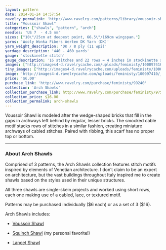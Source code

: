 ```yaml
---
layout: pattern
date: 2014-01-24 14:57:54
ravelry_permalink: 'http://www.ravelry.com/patterns/library/voussoir-shawl'
title: "Voussoir Shawl"
categories: ["shawls", "pattern", "arch"]
needles: 'US 7  - 4.5 mm'
sizes: ["10\"/25cm at deepest point, 66.5\"/169cm wingspan."]
yarns: 'Wooly Wonka Fibers Aerten DK Yarn (DK)'
yarn_weight_description: 'DK / 8 ply (11 wpi)'
yardage_description: '440 - 460 yards'
gauge: 'stockinette stitch'
gauge_description: '16 stitches and 22 rows = 4 inches in stockinette stitch'
images: ["http://images4-d.ravelrycache.com/uploads/feministy/100097410/_D7C5554_medium.jpg", "http://images4.ravelrycache.com/uploads/feministy/100097368/_D7C2182_medium.jpg", "http://images4-d.ravelrycache.com/uploads/feministy/100097443/_D7C5556_medium.jpg", "http://images4-b.ravelrycache.com/uploads/feministy/100097505/_D7C5567_medium.jpg"]
tiny_images: ["http://images4-d.ravelrycache.com/uploads/feministy/100097410/_D7C5554_square.jpg", "http://images4-b.ravelrycache.com/uploads/feministy/100097368/_D7C2182_square.jpg", "http://images4-d.ravelrycache.com/uploads/feministy/100097443/_D7C5556_square.jpg", "http://images4.ravelrycache.com/uploads/feministy/100097505/_D7C5567_square.jpg"]
image: 'http://images4-d.ravelrycache.com/uploads/feministy/100097410/_D7C5554_square.jpg'
price: '$6.00'
purchase_link: 'http://www.ravelry.com/purchase/feministy/99240'
collection: 'Arch Shawls'
collection_purchase_link: http://www.ravelry.com/purchase/feministy/97506 
collection_price: $16.00 
collection_permalink: arch-shawls 
---
```

<p>Voussoir Shawl is modeled after the wedge-shaped bricks that fill in the gaps in archways left behind by regular, lesser bricks. The smocked cable motif stacks rows of stitches in a similar fashion, creating miniature archways of cabled stitches. Paired with ribbing, this scarf has no proper top or bottom.</p>
<hr />
<h3 id='about_arch_shawls'>About Arch Shawls</h3>

<p>Comprised of 3 patterns, the Arch Shawls collection features stitch motifs inspired by elements of Venetian architecture. I don’t claim to be an expert on architecture, but the vast buildings throughout Italy inspired me to create shawls based on the styles used in their unique structures.</p>

<p>All three shawls are single-skein projects and worked using short rows, each one making use of a cabled, lace, or textured motif.</p>

<p>Patterns may be purchased individually ($6 each) or as a set of 3 ($16).</p>

<p>Arch Shawls includes:</p>

<ul>
<li>
<p><a href='http://www.ravelry.com/patterns/library/voussoir-shawl'>Voussoir Shawl</a></p>
</li>

<li>
<p><a href='http://www.ravelry.com/patterns/library/squinch-shawl/'>Squinch Shawl</a> (my personal favorite!)</p>
</li>

<li>
<p><a href='http://www.ravelry.com/patterns/library/lancet-shawl'>Lancet Shawl</a></p>
</li>
</ul>